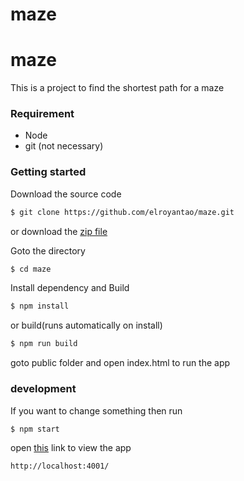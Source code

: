 # maze


# maze
This is a project to find the shortest path for a maze


### Requirement

* Node
* git (not necessary)

### Getting started

Download the source code
```sh
$ git clone https://github.com/elroyantao/maze.git
```
or download the [zip file](https://github.com/elroyantao/maze/archive/master.zip)

Goto the directory
```sh
$ cd maze
```

Install dependency and Build
```sh
$ npm install
```

or build(runs automatically on install)
```sh
$ npm run build
```

 goto public folder and open index.html to run the app


### development

If you want to change something then run
```sh
$ npm start
```
open [this](http://localhost:4001/) link to view the app 
```sh
http://localhost:4001/
```
